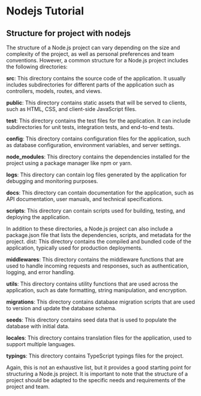# Nodejs Tutorial
## Structure for project with nodejs
The structure of a Node.js project can vary depending on the size and complexity of the project, as well as personal preferences and team conventions. However, a common structure for a Node.js project includes the following directories:

**src**: This directory contains the source code of the application. It usually includes subdirectories for different parts
 of the application such as controllers, models, routes, and views.

**public**: This directory contains static assets that will be served to clients, such as HTML, CSS, and client-side 
JavaScript files.

**test**: This directory contains the test files for the application. It can include subdirectories for unit tests, 
integration tests, and end-to-end tests.

**config**: This directory contains configuration files for the application, such as database configuration, environment
 variables, and server settings.

**node_modules**: This directory contains the dependencies installed for the project using a package manager like npm or yarn.

**logs**: This directory can contain log files generated by the application for debugging and monitoring purposes.

**docs**: This directory can contain documentation for the application, such as API documentation, user manuals, and 
technical specifications.

**scripts**: This directory can contain scripts used for building, testing, and deploying the application.

In addition to these directories, a Node.js project can also include a package.json file that lists the dependencies,
 scripts, and metadata for the project.
 dist: This directory contains the compiled and bundled code of the application, typically used for production deployments.

**middlewares**: This directory contains the middleware functions that are used to handle incoming requests and responses, such as authentication, logging, and error handling.

**utils**: This directory contains utility functions that are used across the application, such as date formatting, string manipulation, and encryption.

**migrations**: This directory contains database migration scripts that are used to version and update the database schema.

**seeds**: This directory contains seed data that is used to populate the database with initial data.

**locales**: This directory contains translation files for the application, used to support multiple languages.

**typings**: This directory contains TypeScript typings files for the project.

Again, this is not an exhaustive list, but it provides a good starting point for structuring a Node.js project. It is important to note that the structure of a project should be adapted to the specific needs and requirements of the project and team.
